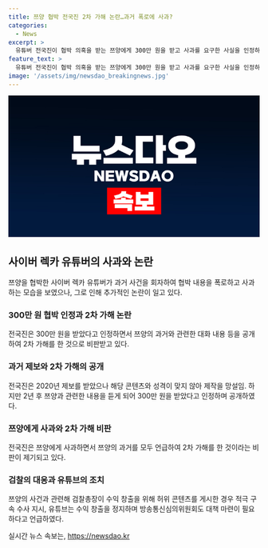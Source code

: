 ```yaml
---
title: 쯔양 협박 전국진 2차 가해 논란…과거 폭로에 사과?
categories:
  - News
excerpt: >
  유튜버 전국진이 협박 의혹을 받는 쯔양에게 300만 원을 받고 사과를 요구한 사실을 인정하면서 2차 가해 논란이 일고 있다. 전국진은 쯔양의 과거와 관련한 대화 내용 등을 공개하며 비난을 받았는데, 이에 대해 전국진은 남자친구 A씨와의 관계, 유튜버들과의 만남에 대한 설명을 덧붙였다. 쯔양은 A씨의 폭행과 갈취에 대한 주장과 함께 유튜버들을 검찰에 고소할 예정이라 밝혔다. 해당 사건으로 인해 검찰총장까지 나서서 추가 범행에 대한 적극 수사를 지시하고, 유튜브는 수익 창출을 정지했다. 방송통신심의위원회도 관련 대책 마련을 요구하는 상황이다.
feature_text: >
  유튜버 전국진이 협박 의혹을 받는 쯔양에게 300만 원을 받고 사과를 요구한 사실을 인정하면서 2차 가해 논란이 일고 있다. 전국진은 쯔양의 과거와 관련한 대화 내용 등을 공개하며 비난을 받았는데, 이에 대해 전국진은 남자친구 A씨와의 관계, 유튜버들과의 만남에 대한 설명을 덧붙였다. 쯔양은 A씨의 폭행과 갈취에 대한 주장과 함께 유튜버들을 검찰에 고소할 예정이라 밝혔다. 해당 사건으로 인해 검찰총장까지 나서서 추가 범행에 대한 적극 수사를 지시하고, 유튜브는 수익 창출을 정지했다. 방송통신심의위원회도 관련 대책 마련을 요구하는 상황이다.
image: '/assets/img/newsdao_breakingnews.jpg'
---
```


<p><img src="/assets/img/newsdao_breakingnews.jpg" alt="pcversion 속보" /></p>

<h2 data-ke-size="size26">사이버 렉카 유튜버의 사과와 논란</h2>

<p data-ke-size="size16">쯔양을 협박한 사이버 렉카 유튜버가 과거 사건을 회자하여 협박 내용을 폭로하고 사과하는 모습을 보였으나, 그로 인해 추가적인 논란이 일고 있다.</p>

<h3><b>300만 원 협박 인정과 2차 가해 논란</b></h3>

<p data-ke-size="size16">전국진은 300만 원을 받았다고 인정하면서 쯔양의 과거와 관련한 대화 내용 등을 공개하여 2차 가해를 한 것으로 비판받고 있다.</p>

<h3><b>과거 제보와 2차 가해의 공개</b></h3>

<p data-ke-size="size16">전국진은 2020년 제보를 받았으나 해당 콘텐츠와 성격이 맞지 않아 제작을 망설임. 하지만 2년 후 쯔양과 관련한 내용을 듣게 되어 300만 원을 받았다고 인정하며 공개하였다.</p>

<h3><b>쯔양에게 사과와 2차 가해 비판</b></h3>

<p data-ke-size="size16">전국진은 쯔양에게 사과하면서 쯔양의 과거를 모두 언급하여 2차 가해를 한 것이라는 비판이 제기되고 있다.</p>

<h3><b>검찰의 대응과 유튜브의 조치</b></h3>

<p data-ke-size="size16">쯔양의 사건과 관련해 검찰총장이 수익 창출을 위해 허위 콘텐츠를 게시한 경우 적극 구속 수사 지시, 유튜브는 수익 창출을 정지하며 방송통신심의위원회도 대책 마련이 필요하다고 언급하였다.</p>
실시간 뉴스 속보는, <a href="https://newsdao.kr" rel="dofollow">https://newsdao.kr</a>


